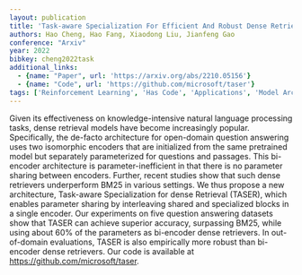 ```yaml
---
layout: publication
title: 'Task-aware Specialization For Efficient And Robust Dense Retrieval For Open-domain Question Answering'
authors: Hao Cheng, Hao Fang, Xiaodong Liu, Jianfeng Gao
conference: "Arxiv"
year: 2022
bibkey: cheng2022task
additional_links:
  - {name: "Paper", url: 'https://arxiv.org/abs/2210.05156'}
  - {name: "Code", url: 'https://github.com/microsoft/taser'}
tags: ['Reinforcement Learning', 'Has Code', 'Applications', 'Model Architecture']
---
```

Given its effectiveness on knowledge-intensive natural language processing
tasks, dense retrieval models have become increasingly popular. Specifically,
the de-facto architecture for open-domain question answering uses two
isomorphic encoders that are initialized from the same pretrained model but
separately parameterized for questions and passages. This bi-encoder
architecture is parameter-inefficient in that there is no parameter sharing
between encoders. Further, recent studies show that such dense retrievers
underperform BM25 in various settings. We thus propose a new architecture,
Task-aware Specialization for dense Retrieval (TASER), which enables parameter
sharing by interleaving shared and specialized blocks in a single encoder. Our
experiments on five question answering datasets show that TASER can achieve
superior accuracy, surpassing BM25, while using about 60% of the parameters as
bi-encoder dense retrievers. In out-of-domain evaluations, TASER is also
empirically more robust than bi-encoder dense retrievers. Our code is available
at https://github.com/microsoft/taser.
